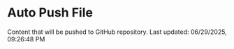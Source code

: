 # Auto Push File

Content that will be pushed to GitHub repository.
Last updated: 06/29/2025, 09:26:48 PM